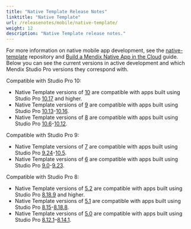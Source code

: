 ```yaml
---
title: "Native Template Release Notes"
linktitle: "Native Template"
url: /releasenotes/mobile/native-template/
weight: 12
description: "Native Template release notes."
---
```



For more information on native mobile app development, see the [native-template](https://github.com/mendix/native-template/) repository and [Build a Mendix Native App in the Cloud](/refguide/mobile/distributing-mobile-apps/building-native-apps/deploying-native-app/) guide. Below you can see the current versions in active development and which Mendix Studio Pro versions they correspond with.

Compatible with Studio Pro 10:

* Native Template versions of [10](/releasenotes/mobile/nt-10-rn/) are compatible with apps built using Studio Pro [10.17](/releasenotes/studio-pro/10.17/) and higher.
* Native Template versions of [9](/releasenotes/mobile/nt-9-rn/) are compatible with apps built using Studio Pro [10.13](/releasenotes/studio-pro/10.13/)-[10.16](/releasenotes/studio-pro/10.16/).
* Native Template versions of [8](/releasenotes/mobile/nt-8-rn/) are compatible with apps built using Studio Pro [10.6](/releasenotes/studio-pro/10.6/)-[10.12](/releasenotes/studio-pro/10.12/).

Compatible with Studio Pro 9:

* Native Template versions of [7](/releasenotes/mobile/nt-7-rn/) are compatible with apps built using Studio Pro [9.24](/releasenotes/studio-pro/9.24/)-[10.5](/releasenotes/studio-pro/10.5/). 
* Native Template versions of [6](/releasenotes/mobile/nt-6-rn/) are compatible with apps built using Studio Pro [9.0](/releasenotes/studio-pro/9.0/)-[9.23](/releasenotes/studio-pro/9.23/). 

Compatible with Studio Pro 8:

* Native Template versions of [5.2](/releasenotes/mobile/nt-5.2-rn/) are compatible with apps built using Studio Pro [8.18.9](/releasenotes/studio-pro/8.18/#8189) and higher.
* Native Template versions of [5.1](/releasenotes/mobile/nt-5.1-rn/) are compatible with apps built using Studio Pro [8.15](/releasenotes/studio-pro/8.15/)-[8.18.8](/releasenotes/studio-pro/8.18/#8188).
* Native Template versions of [5.0](/releasenotes/mobile/nt-5.0-rn/) are compatible with apps built using Studio Pro [8.12.1](/releasenotes/studio-pro/8.12/#8121)–[8.14.1](/releasenotes/studio-pro/8.14/).
